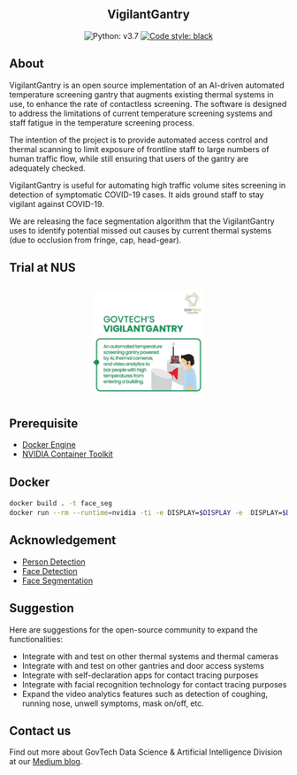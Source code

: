 <h2 align="center">VigilantGantry</h2>

<p align="center">
<img alt="Python: v3.7" src="https://img.shields.io/badge/python-v3.7-blue">
<a href="https://github.com/psf/black"><img alt="Code style: black" src="https://img.shields.io/badge/code%20style-black-000000.svg"></a>
</p>

## About

VigilantGantry is an open source implementation of an AI-driven automated temperature screening gantry that augments existing thermal systems in use, to enhance the rate of contactless screening. The software is designed to address the limitations of current temperature screening systems and staff fatigue in the temperature screening process.

The intention of the project is to provide automated access control and thermal scanning to limit exposure of frontline staff to large numbers of human traffic flow, while still ensuring that users of the gantry are adequately checked.
 
VigilantGantry is useful for automating high traffic volume sites screening in detection of symptomatic COVID-19 cases. It aids ground staff to stay vigilant against COVID-19.

We are releasing the face segmentation algorithm that the VigilantGantry uses to identify potential missed out causes by current thermal systems (due to occlusion from fringe, cap, head-gear).

 
## Trial at NUS

<h2 align="center"><a href="https://www.youtube.com/watch?v=4quAADmKs40"><img src="asset/logo.jpg" width="200"></a><h2/">

## Prerequisite

* [Docker Engine](https://docs.docker.com/engine/install/binaries/)
* [NVIDIA Container Toolkit](https://github.com/NVIDIA/nvidia-docker)

## Docker
```bash
docker build . -t face_seg
docker run --rm --runtime=nvidia -ti -e DISPLAY=$DISPLAY -e  DISPLAY=$DISPLAY -v /tmp/.X11-unix:/tmp/.X11-unix -e QT_X11_NO_MITSHM=1 --name face_seg face_seg:latest
```

## Acknowledgement 
* [Person Detection](https://github.com/eriklindernoren/PyTorch-YOLOv3)
* [Face Detection](https://github.com/Linzaer/Ultra-Light-Fast-Generic-Face-Detector-1MB)
* [Face Segmentation](https://github.com/kampta/face-seg)

## Suggestion

Here are suggestions for the open-source community to expand the functionalities:

* Integrate with and test on other thermal systems and thermal cameras
* Integrate with and test on other gantries and door access systems
* Integrate with self-declaration apps for contact tracing purposes
* Integrate with facial recognition technology for contact tracing purposes
* Expand the video analytics features such as detection of coughing, running nose, unwell symptoms, mask on/off, etc.
 
## Contact us
Find out more about GovTech Data Science & Artificial Intelligence Division at our [Medium blog](https://medium.com/dsaid-govtech).
 